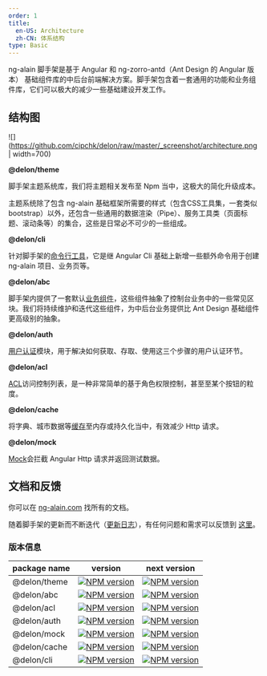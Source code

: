 ```yaml
---
order: 1
title:
  en-US: Architecture
  zh-CN: 体系结构
type: Basic
---
```


ng-alain 脚手架是基于 Angular 和 ng-zorro-antd（Ant Design 的 Angular 版本） 基础组件库的中后台前端解决方案。脚手架包含着一套通用的功能和业务组件库，它们可以极大的减少一些基础建设开发工作。

## 结构图

![](https://github.com/cipchk/delon/raw/master/_screenshot/architecture.png | width=700)

**@delon/theme**

脚手架主题系统库，我们将主题相关发布至 Npm 当中，这极大的简化升级成本。

主题系统除了包含 ng-alain 基础框架所需要的样式（包含CSS工具集，一套类似bootstrap）以外，还包含一些通用的数据渲染（Pipe）、服务工具类（页面标题、滚动条等）的集合，这些是日常必不可少的一些组成。

**@delon/cli**

针对脚手架的[命令行工具](http://ng-alain.com/docs/cli)，它是继 Angular Cli 基础上新增一些额外命令用于创建 ng-alain 项目、业务页等。

**@delon/abc**

脚手架内提供了一套默认[业务组件](http://ng-alain.com/components/)，这些组件抽象了控制台业务中的一些常见区块。我们将持续维护和迭代这些组件，为中后台业务提供比 Ant Design 基础组件更高级别的抽象。

**@delon/auth**

[用户认证](http://ng-alain.com/docs/auth)模块，用于解决如何获取、存取、使用这三个步骤的用户认证环节。

**@delon/acl**

[ACL](http://ng-alain.com/docs/acl)访问控制列表，是一种非常简单的基于角色权限控制，甚至至某个按钮的粒度。

**@delon/cache**

将字典、城市数据等[缓存](http://ng-alain.com/docs/cache)至内存或持久化当中，有效减少 Http 请求。

**@delon/mock**

[Mock](http://ng-alain.com/docs/mock)会拦截 Angular Http 请求并返回测试数据。

## 文档和反馈

你可以在 [ng-alain.com](http://ng-alain.com) 找所有的文档。

随着脚手架的更新而不断迭代（[更新日志](/docs/changelog)），有任何问题和需求可以反馈到 [这里](//github.com/cipchk/ng-alain/issues)。

### 版本信息

| package name | version | next version |
| ------------ |:-----:|:----------:|
| @delon/theme | [![NPM version](https://img.shields.io/npm/v/@delon/theme.svg)](https://www.npmjs.com/package/@delon/theme) | [![NPM version](https://img.shields.io/npm/v/@delon/theme/next.svg)](https://www.npmjs.com/package/@delon/theme) |
| @delon/abc | [![NPM version](https://img.shields.io/npm/v/@delon/abc.svg)](https://www.npmjs.com/package/@delon/abc) | [![NPM version](https://img.shields.io/npm/v/@delon/abc/next.svg)](https://www.npmjs.com/package/@delon/abc) |
| @delon/acl | [![NPM version](https://img.shields.io/npm/v/@delon/acl.svg)](https://www.npmjs.com/package/@delon/acl) | [![NPM version](https://img.shields.io/npm/v/@delon/acl/next.svg)](https://www.npmjs.com/package/@delon/acl) |
| @delon/auth | [![NPM version](https://img.shields.io/npm/v/@delon/auth.svg)](https://www.npmjs.com/package/@delon/auth) | [![NPM version](https://img.shields.io/npm/v/@delon/auth/next.svg)](https://www.npmjs.com/package/@delon/auth) |
| @delon/mock | [![NPM version](https://img.shields.io/npm/v/@delon/mock.svg)](https://www.npmjs.com/package/@delon/mock) | [![NPM version](https://img.shields.io/npm/v/@delon/mock/next.svg)](https://www.npmjs.com/package/@delon/mock) |
| @delon/cache | [![NPM version](https://img.shields.io/npm/v/@delon/cache.svg)](https://www.npmjs.com/package/@delon/cache) | [![NPM version](https://img.shields.io/npm/v/@delon/cache/next.svg)](https://www.npmjs.com/package/@delon/cache) |
| @delon/cli | [![NPM version](https://img.shields.io/npm/v/@delon/cli.svg)](https://www.npmjs.com/package/@delon/cli) | [![NPM version](https://img.shields.io/npm/v/@delon/cli/next.svg)](https://www.npmjs.com/package/@delon/cli) |
